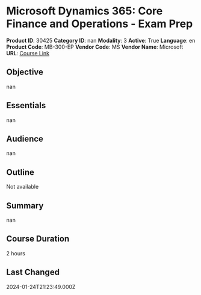 # Microsoft Dynamics 365: Core Finance and Operations - Exam Prep

**Product ID**: 30425
**Category ID**: nan
**Modality**: 3
**Active**: True
**Language**: en
**Product Code**: MB-300-EP
**Vendor Code**: MS
**Vendor Name**: Microsoft
**URL**: [Course Link](https://www.fastlaneus.com/course/microsoft-mb-300-ep)

## Objective
nan

## Essentials
nan

## Audience
nan

## Outline
Not available

## Summary
nan

## Course Duration
2 hours

## Last Changed
2024-01-24T21:23:49.000Z
